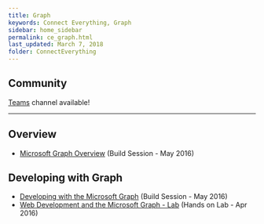 ```yaml
---
title: Graph
keywords: Connect Everything, Graph
sidebar: home_sidebar
permalink: ce_graph.html
last_updated: March 7, 2018
folder: ConnectEverything
---
```


## Community

[Teams](https://teams.microsoft.com/l/channel/19%3adfd0ac604617433794c0789089a29361%40thread.skype/Connect%2520Everything%2520-%2520Microsoft%2520Graph?groupId=dff0a70d-6316-4124-ae5a-e9d06f63ec34&tenantId=72f988bf-86f1-41af-91ab-2d7cd011db47) channel available!

<!-- Add in any communities worth following: blogs, twitter, etc. -->

---
<!-- Here, add in any links to useful resources. The structure is not fixed, it can be grouped by scenario, by tech, or set up as a learning path -->

## Overview

- [Microsoft Graph Overview](https://channel9.msdn.com/Events/Build/2016/P569) (Build Session - May 2016)

## Developing with Graph

- [Developing with the Microsoft Graph](https://channel9.msdn.com/Events/Build/2016/B820) (Build Session - May 2016)
- [Web Development and the Microsoft Graph - Lab](https://github.com/Microsoft-Build-2016/CodeLabs-Office/tree/master/Module2-MsGraphWeb) (Hands on Lab - Apr 2016)
